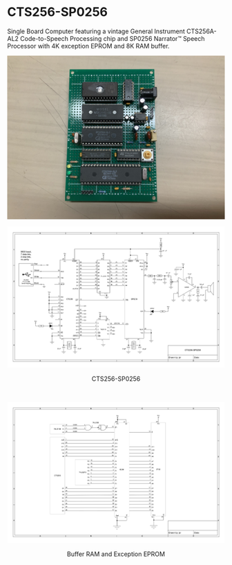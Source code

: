 # CTS256-SP0256
Single Board Computer featuring a vintage General Instrument CTS256A-AL2 Code-to-Speech Processing chip and SP0256 Narrator™ Speech Processor with 4K exception EPROM and 8K RAM buffer.
<p align="center"><img src="/images/CTS256-SP0256 SBC.JPEG"/>
<p align="center"><img src="/images/Schematic-1.png"/>
<p align="center">CTS256-SP0256</p><br>
<p align="center"><img src="/images/Schematic-2.png"/>
<p align="center">Buffer RAM and Exception EPROM</p><br>
